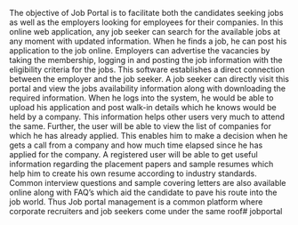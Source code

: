 The objective of Job Portal is to facilitate both the candidates seeking jobs
as well as the employers looking for employees for their companies. In this
online web application, any job seeker can search for the available jobs at
any moment with updated information. When he finds a job, he can post his
application to the job online. Employers can advertise the vacancies by
taking the membership, logging in and posting the job information with the
eligibility criteria for the jobs. This software establishes a direct connection
between the employer and the job seeker. A job seeker can directly visit
this portal and view the jobs availability information along with downloading
the required information. When he logs into the system, he would be able
to upload his application and post walk-in details which he knows would be
held by a company. This information helps other users very much to attend
the same. Further, the user will be able to view the list of companies for
which he has already applied. This enables him to make a decision when
he gets a call from a company and how much time elapsed since he has
applied for the company. A registered user will be able to get useful
information regarding the placement papers and sample resumes which
help him to create his own resume according to industry standards.
Common interview questions and sample covering letters are also available
online along with FAQ’s which aid the candidate to pave his route into the
job world. Thus Job portal management is a common platform where
corporate recruiters and job seekers come under the same roof# jobportal
